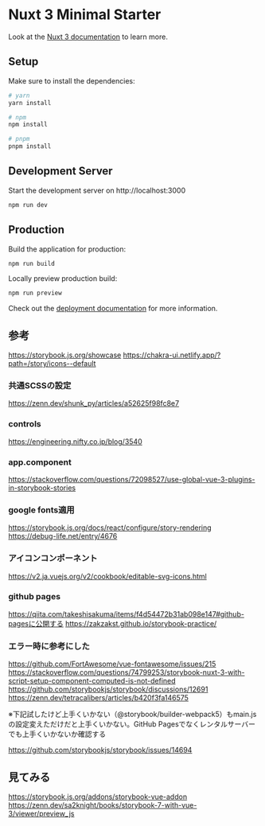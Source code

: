 # Nuxt 3 Minimal Starter

Look at the [Nuxt 3 documentation](https://nuxt.com/docs/getting-started/introduction) to learn more.

## Setup

Make sure to install the dependencies:

```bash
# yarn
yarn install

# npm
npm install

# pnpm
pnpm install
```

## Development Server

Start the development server on http://localhost:3000

```bash
npm run dev
```

## Production

Build the application for production:

```bash
npm run build
```

Locally preview production build:

```bash
npm run preview
```

Check out the [deployment documentation](https://nuxt.com/docs/getting-started/deployment) for more information.

## 参考
https://storybook.js.org/showcase
https://chakra-ui.netlify.app/?path=/story/icons--default

### 共通SCSSの設定
https://zenn.dev/shunk_py/articles/a52625f98fc8e7

### controls
https://engineering.nifty.co.jp/blog/3540

### app.component
https://stackoverflow.com/questions/72098527/use-global-vue-3-plugins-in-storybook-stories

### google fonts適用
https://storybook.js.org/docs/react/configure/story-rendering
https://debug-life.net/entry/4676

### アイコンコンポーネント
https://v2.ja.vuejs.org/v2/cookbook/editable-svg-icons.html

### github pages
https://qiita.com/takeshisakuma/items/f4d54472b31ab098e147#github-pagesに公開する
https://zakzakst.github.io/storybook-practice/

### エラー時に参考にした
https://github.com/FortAwesome/vue-fontawesome/issues/215
https://stackoverflow.com/questions/74799253/storybook-nuxt-3-with-script-setup-component-computed-is-not-defined
https://github.com/storybookjs/storybook/discussions/12691
https://zenn.dev/tetracalibers/articles/b420f3fa146575

※下記試したけど上手くいかない（@storybook/builder-webpack5）もmain.jsの設定変えただけだと上手くいかない。GitHub Pagesでなくレンタルサーバーでも上手くいかないか確認する

https://github.com/storybookjs/storybook/issues/14694

## 見てみる
https://storybook.js.org/addons/storybook-vue-addon
https://zenn.dev/sa2knight/books/storybook-7-with-vue-3/viewer/preview_js
